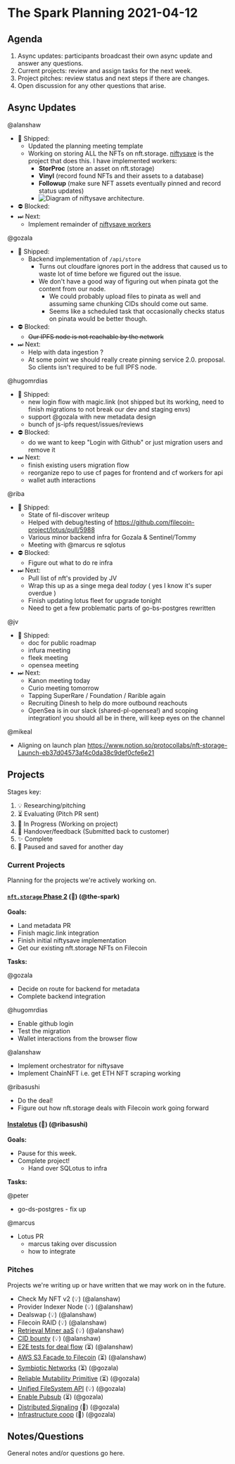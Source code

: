 # The Spark Planning 2021-04-12

## Agenda

1. Async updates: participants broadcast their own async update and answer any questions.
2. Current projects: review and assign tasks for the next week.
3. Project pitches: review status and next steps if there are changes.
4. Open discussion for any other questions that arise.

## Async Updates

@alanshaw
- 🚢 Shipped:
    - Updated the planning meeting template
    - Working on storing ALL the NFTs on nft.storage. [niftysave](https://github.com/nftstorage/niftysave) is the project that does this. I have implemented workers:
        - **StorProc** (store an asset on nft.storage)
        - **Vinyl** (record found NFTs and their assets to a database)
        - **Followup** (make sure NFT assets eventually pinned and record status updates)
        - <img src="https://raw.githubusercontent.com/nftstorage/niftysave/main/diagram.png" alt="Diagram of niftysave architecture." />
- ⛔️ Blocked:
- ⏭ Next:
    - Implement remainder of [niftysave workers](https://github.com/nftstorage/niftysave)

@gozala
- 🚢 Shipped:
    - Backend implementation of `/api/store`
        - Turns out cloudfare ignores port in the address that caused us to waste lot of time before we figured out the issue.
        - We don't have a good way of figuring out when pinata got the content from our node.
            - We could probably upload files to pinata as well and assuming same chunking CIDs should come out same.
            - Seems like a scheduled task that occasionally checks status on pinata would be better though.
- ⛔️ Blocked:
    - ~~Our IPFS node is not reachable by the network~~
- ⏭ Next:
    - Help with data ingestion ?
    - At some point we should really create pinning service 2.0. proposal. So clients isn't required to be full IPFS node.


@hugomrdias 
- 🚢 Shipped:
    - new login flow with magic.link (not shipped but its working, need to finish migrations to not break our dev and staging envs)
    - support @gozala with new metadata design
    - bunch of js-ipfs request/issues/reviews
- ⛔️ Blocked:
    - do we want to keep "Login with Github" or just migration users and remove it
- ⏭ Next:
    - finish existing users migration flow
    - reorganize repo to use cf pages for frontend and cf workers for api
    - wallet auth interactions

@riba
- 🚢 Shipped:
    - State of fil-discover writeup
    - Helped with debug/testing of https://github.com/filecoin-project/lotus/pull/5988
    - Various minor backend infra for Gozala & Sentinel/Tommy
    - Meeting with @marcus re sqlotus
- ⛔️ Blocked:
    - Figure out what to do re infra
- ⏭ Next:
    - Pull list of nft's provided by JV
    - Wrap this up as a singe mega deal *today* ( yes I know it's super overdue )
    - Finish updating lotus fleet for upgrade tonight
    - Need to get a few problematic parts of go-bs-postgres rewritten

@jv
- 🚢 Shipped:
    - doc for public roadmap
    - infura meeting
    - fleek meeting
    - opensea meeting
- ⏭ Next:
    - Kanon meeting today
    - Curio meeting tomorrow
    - Tapping SuperRare / Foundation / Rarible again
    - Recruiting Dinesh to help do more outbound reachouts
    - OpenSea is in our slack (shared-pl-opensea!) and scoping integration! you should all be in there, will keep eyes on the channel

@mikeal
- Aligning on launch plan https://www.notion.so/protocollabs/nft-storage-Launch-eb37d04573af4c0da38c9def0cfe6e21

## Projects

Stages key:

1. 💡 Researching/pitching
2. ⏳ Evaluating (Pitch PR sent)
3. 🚜 In Progress (Working on project)
4. 🤝 Handover/feedback (Submitted back to customer)
5. ✨ Complete
6. 💾 Paused and saved for another day

### Current Projects

Planning for the projects we're actively working on.

#### [`nft.storage` Phase 2](https://www.notion.so/protocollabs/nft-storage-Master-Plan-93a8d81a17c640c9ad45e037b1079b69) (🚜) (@the-spark)

**Goals:**

* Land metadata PR
* Finish magic.link integration
* Finish initial niftysave implementation
* Get our existing nft.storage NFTs on Filecoin

**Tasks:**

@gozala
- Decide on route for backend for metadata
- Complete backend integration

@hugomrdias
- Enable github login
- Test the migration
- Wallet interactions from the browser flow

@alanshaw
- Implement orchestrator for niftysave
- Implement ChainNFT i.e. get ETH NFT scraping working

@ribasushi
- Do the deal!
- Figure out how nft.storage deals with Filecoin work going forward

#### [Instalotus](https://github.com/protocol/web3-dev-team/pull/29) (🤝) (@ribasushi)

**Goals:**

* Pause for this week.
* Complete project!
    * Hand over SQLotus to infra

**Tasks:**

@peter
- go-ds-postgres - fix up

@marcus
- Lotus PR
    - marcus taking over discussion
    - how to integrate

### Pitches

Projects we're writing up or have written that we may work on in the future.

* Check My NFT v2 (💡) (@alanshaw)
* Provider Indexer Node (💡) (@alanshaw)
* Dealswap (💡) (@alanshaw)
* Filecoin RAID (💡) (@alanshaw)
* [Retrieval Miner aaS](https://github.com/protocol/web3-dev-team/pull/32) (💡) (@alanshaw)
* [CID bounty](https://github.com/protocol/web3-dev-team/pull/33) (💡) (@alanshaw)
* [E2E tests for deal flow](https://github.com/protocol/web3-dev-team/pull/28) (⏳) (@alanshaw)
* [AWS S3 Facade to Filecoin](https://github.com/protocol/web3-dev-team/pull/34) (⏳) (@alanshaw)
* [Symbiotic Networks](https://github.com/protocol/web3-dev-team/pull/18) (⏳) (@gozala)
* [Reliable Mutability Primitive](https://github.com/protocol/web3-dev-team/pull/19) (⏳) (@gozala)
* [Unified FileSystem API](https://github.com/protocol/web3-dev-team/pull/45) (💡) (@gozala)
* [Enable Pubsub](https://github.com/protocol/web3-dev-team/pull/53) (⏳) (@gozala)
* [Distributed Signaling](https://github.com/protocol/web3-dev-team/pull/43) (💾) (@gozala)
* [Infrastructure coop](https://github.com/protocol/web3-dev-team/pull/44) (💾) (@gozala)

## Notes/Questions

General notes and/or questions go here.
